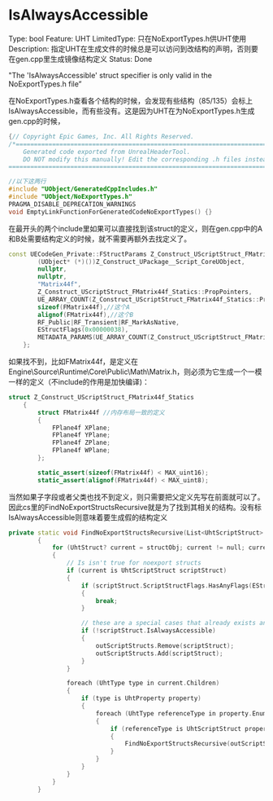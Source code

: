 # IsAlwaysAccessible

Type: bool
Feature: UHT
LimitedType: 只在NoExportTypes.h供UHT使用
Description: 指定UHT在生成文件的时候总是可以访问到改结构的声明，否则要在gen.cpp里生成镜像结构定义
Status: Done

"The 'IsAlwaysAccessible' struct specifier is only valid in the NoExportTypes.h file”

在NoExportTypes.h查看各个结构的时候，会发现有些结构（85/135）会标上IsAlwaysAccessible，而有些没有。这是因为UHT在为NoExportTypes.h生成gen.cpp的时候，

```cpp
{// Copyright Epic Games, Inc. All Rights Reserved.
/*===========================================================================
	Generated code exported from UnrealHeaderTool.
	DO NOT modify this manually! Edit the corresponding .h files instead!
===========================================================================*/

//以下这两行
#include "UObject/GeneratedCppIncludes.h"
#include "UObject/NoExportTypes.h"
PRAGMA_DISABLE_DEPRECATION_WARNINGS
void EmptyLinkFunctionForGeneratedCodeNoExportTypes() {}
```

在最开头的两个include里如果可以直接找到该struct的定义，则在gen.cpp中的A和B处需要结构定义的时候，就不需要再额外去找定义了。

```cpp
const UECodeGen_Private::FStructParams Z_Construct_UScriptStruct_FMatrix44f_Statics::ReturnStructParams = {
		(UObject* (*)())Z_Construct_UPackage__Script_CoreUObject,
		nullptr,
		nullptr,
		"Matrix44f",
		Z_Construct_UScriptStruct_FMatrix44f_Statics::PropPointers,
		UE_ARRAY_COUNT(Z_Construct_UScriptStruct_FMatrix44f_Statics::PropPointers),
		sizeof(FMatrix44f),//这个A
		alignof(FMatrix44f),//这个B
		RF_Public|RF_Transient|RF_MarkAsNative,
		EStructFlags(0x00000038),
		METADATA_PARAMS(UE_ARRAY_COUNT(Z_Construct_UScriptStruct_FMatrix44f_Statics::Struct_MetaDataParams), Z_Construct_UScriptStruct_FMatrix44f_Statics::Struct_MetaDataParams)
	};
```

如果找不到，比如FMatrix44f，是定义在Engine\Source\Runtime\Core\Public\Math\Matrix.h，则必须为它生成一个一模一样的定义（不include的作用是加快编译)：

```cpp
struct Z_Construct_UScriptStruct_FMatrix44f_Statics
	{
		struct FMatrix44f //内存布局一致的定义
		{
			FPlane4f XPlane;
			FPlane4f YPlane;
			FPlane4f ZPlane;
			FPlane4f WPlane;
		};

		static_assert(sizeof(FMatrix44f) < MAX_uint16);
		static_assert(alignof(FMatrix44f) < MAX_uint8);
```

当然如果子字段或者父类也找不到定义，则只需要把父定义先写在前面就可以了。因此cs里的FindNoExportStructsRecursive就是为了找到其相关的结构。没有标IsAlwaysAccessible则意味着要生成假的结构定义

```cpp
private static void FindNoExportStructsRecursive(List<UhtScriptStruct> outScriptStructs, UhtStruct structObj)
		{
			for (UhtStruct? current = structObj; current != null; current = current.SuperStruct)
			{
				// Is isn't true for noexport structs
				if (current is UhtScriptStruct scriptStruct)
				{
					if (scriptStruct.ScriptStructFlags.HasAnyFlags(EStructFlags.Native))
					{
						break;
					}

					// these are a special cases that already exists and if wrong if exported naively
					if (!scriptStruct.IsAlwaysAccessible)
					{
						outScriptStructs.Remove(scriptStruct);
						outScriptStructs.Add(scriptStruct);
					}
				}

				foreach (UhtType type in current.Children)
				{
					if (type is UhtProperty property)
					{
						foreach (UhtType referenceType in property.EnumerateReferencedTypes())
						{
							if (referenceType is UhtScriptStruct propertyScriptStruct)
							{
								FindNoExportStructsRecursive(outScriptStructs, propertyScriptStruct);
							}
						}
					}
				}
			}
		}
```